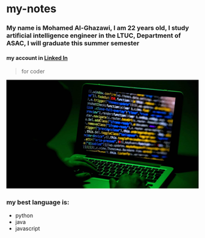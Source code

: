 # my-notes


### My name is Mohamed Al-Ghazawi, I am 22 years old, I study **artificial intelligence engineer** in the LTUC, Department of ASAC, I will graduate this summer semester

#### my account in [Linked In](https://www.linkedin.com/in/mohammad-alghzawi-1b0297232/)

> for coder

![coder](./MyImage/hacker-scaled-e1645110068231.jpg)

### my best language is:
* python
* java
* javascript 
